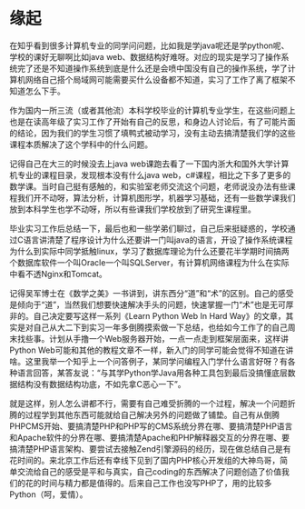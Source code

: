 # 缘起

在知乎看到很多计算机专业的同学问问题，比如我是学java呢还是学python呢、学校的课好无聊啊比如java web、数据结构好难呀。对应的现实是学习了操作系统完了还是不知道操作系统到底是什么还是会喷中国没有自己的操作系统，学了计算机网络自己搭个局域网可能需要买什么设备都不知道，实习了工作了离了框架不知道怎么下手。

作为国内一所三流（或者其他流）本科学校毕业的计算机专业学生，在这些问题上也是在读高年级了实习工作了开始有自己的反思，和身边人讨论后，有了可能片面的结论，因为我们的学生习惯了填鸭式被动学习，没有主动去搞清楚我们学的这些课程本质解决了这个学科中的什么问题。

记得自己在大三的时候没去上java web课跑去看了一下国内浙大和国外大学计算机专业的课程目录，发现根本没有什么java web，c#课程，相比之下多了更多的数学课。当时自己挺有感触的，和实验室老师交流这个问题，老师说没办法有些课程我们开不动呀，算法分析，计算机图形学，机器学习基础，还有一些数学课我们放到本科学生也学不动呀，所以有些课我们学校放到了研究生课程里。

毕业实习工作后总结一下，最后也和一些学弟们聊过，自己后来挺疑惑的，学校通过C语言讲清楚了程序设计为什么还要讲一门叫java的语言，开设了操作系统课程为什么到实际中同学抵触linux，学习了数据库理论为什么还要花半学期时间搞两个数据库软件一个叫Oracle一个叫SQLServer，有计算机网络课程为什么在实际中看不透Nginx和Tomcat。

记得吴军博士在《数学之美》一书讲到，讲东西分“道”和“术”的区别。自己的感受是倾向于“道”，当然我们想要快速解决手头的问题，快速掌握一门“术”也是无可厚非的。自己决定要写这样一系列《Learn Python Web In Hard Way》的文章，其实是对自己从大二下到实习一年多倒腾摸索做一下总结，也给如今工作了的自己周末找些事。计划从手撸一个Web服务器开始，一点一点走到框架层面来，这样讲Python Web可能和其他的教程文章不一样，新入门的同学可能会觉得不知道在讲啥。这里我举一个知乎上一个问答例子，某同学问编程入门学什么语言好呀？有各种语言回答，某答友说：“与其学Python学Java用各种工具包到最后没搞懂底层数据结构没有数据结构功底，不如先拿C恶心一下”。

就是这样，别人怎么讲都不行，需要有自己难受折腾的一个过程，解决一个问题折腾的过程学到其他东西可能就给自己解决另外的问题做了铺垫。自己有从倒腾PHPCMS开始、要搞清楚PHP和PHP写的CMS系统分界在哪、要搞清楚PHP语言和Apache软件的分界在哪、要搞清楚Apache和PHP解释器交互的分界在哪、要搞清楚PHP语言架构、要尝试去接触Zend引擎源码的经历，现在做总结自己是有花时间的。来北京工作后还有幸线下见到了国内PHP核心开发组的大神鸟哥，简单交流给自己的感受是平和与真实，自己coding的东西解决了问题创造了价值我们的花的时间与精力都是值得的。后来自己工作也没写PHP了，用的比较多Python（呵，爱情）。
